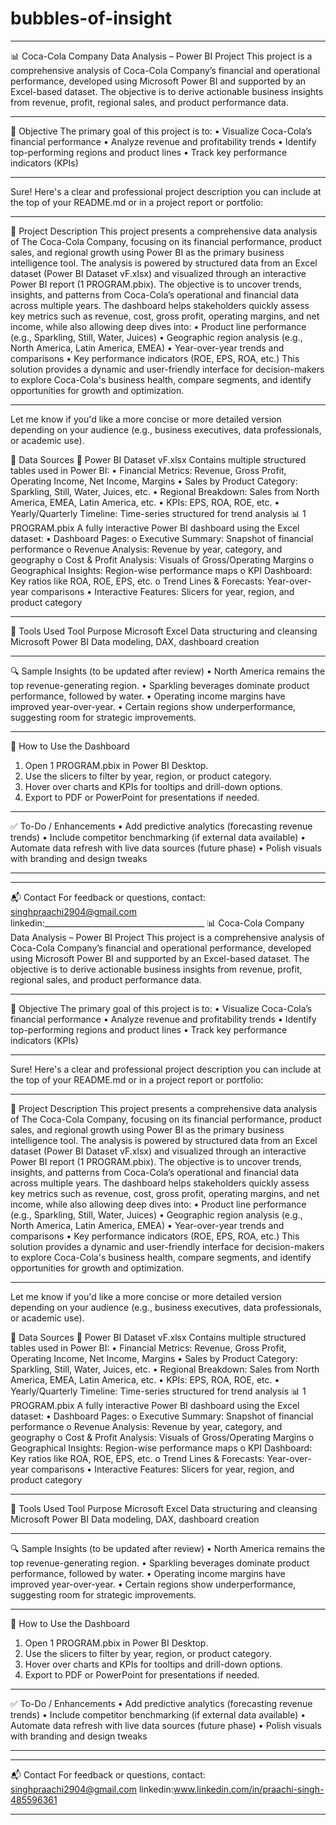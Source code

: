 # bubbles-of-insight

________________________________________
📊 Coca-Cola Company Data Analysis – Power BI Project
This project is a comprehensive analysis of Coca-Cola Company’s financial and operational performance, developed using Microsoft Power BI and supported by an Excel-based dataset. The objective is to derive actionable business insights from revenue, profit, regional sales, and product performance data.
________________________________________

🎯 Objective
The primary goal of this project is to:
•	Visualize Coca-Cola’s financial performance
•	Analyze revenue and profitability trends
•	Identify top-performing regions and product lines
•	Track key performance indicators (KPIs)
________________________________________
Sure! Here's a clear and professional project description you can include at the top of your README.md or in a project report or portfolio:
________________________________________
📝 Project Description
This project presents a comprehensive data analysis of The Coca-Cola Company, focusing on its financial performance, product sales, and regional growth using Power BI as the primary business intelligence tool. The analysis is powered by structured data from an Excel dataset (Power BI Dataset vF.xlsx) and visualized through an interactive Power BI report (1 PROGRAM.pbix).
The objective is to uncover trends, insights, and patterns from Coca-Cola’s operational and financial data across multiple years. The dashboard helps stakeholders quickly assess key metrics such as revenue, cost, gross profit, operating margins, and net income, while also allowing deep dives into:
•	Product line performance (e.g., Sparkling, Still, Water, Juices)
•	Geographic region analysis (e.g., North America, Latin America, EMEA)
•	Year-over-year trends and comparisons
•	Key performance indicators (ROE, EPS, ROA, etc.)
This solution provides a dynamic and user-friendly interface for decision-makers to explore Coca-Cola's business health, compare segments, and identify opportunities for growth and optimization.
________________________________________
Let me know if you'd like a more concise or more detailed version depending on your audience (e.g., business executives, data professionals, or academic use).

🧾 Data Sources
📘 Power BI Dataset vF.xlsx
Contains multiple structured tables used in Power BI:
•	Financial Metrics: Revenue, Gross Profit, Operating Income, Net Income, Margins
•	Sales by Product Category: Sparkling, Still, Water, Juices, etc.
•	Regional Breakdown: Sales from North America, EMEA, Latin America, etc.
•	KPIs: EPS, ROA, ROE, etc.
•	Yearly/Quarterly Timeline: Time-series structured for trend analysis
📊 1 PROGRAM.pbix
A fully interactive Power BI dashboard using the Excel dataset:
•	Dashboard Pages:
o	Executive Summary: Snapshot of financial performance
o	Revenue Analysis: Revenue by year, category, and geography
o	Cost & Profit Analysis: Visuals of Gross/Operating Margins
o	Geographical Insights: Region-wise performance maps
o	KPI Dashboard: Key ratios like ROA, ROE, EPS, etc.
o	Trend Lines & Forecasts: Year-over-year comparisons
•	Interactive Features: Slicers for year, region, and product category
________________________________________
🔧 Tools Used
Tool	Purpose
Microsoft Excel	Data structuring and cleansing
Microsoft Power BI	Data modeling, DAX, dashboard creation
________________________________________
🔍 Sample Insights (to be updated after review)
•	North America remains the top revenue-generating region.
•	Sparkling beverages dominate product performance, followed by water.
•	Operating income margins have improved year-over-year.
•	Certain regions show underperformance, suggesting room for strategic improvements.
________________________________________
📌 How to Use the Dashboard
1.	Open 1 PROGRAM.pbix in Power BI Desktop.
2.	Use the slicers to filter by year, region, or product category.
3.	Hover over charts and KPIs for tooltips and drill-down options.
4.	Export to PDF or PowerPoint for presentations if needed.
________________________________________
✅ To-Do / Enhancements
•	 Add predictive analytics (forecasting revenue trends)
•	 Include competitor benchmarking (if external data available)
•	 Automate data refresh with live data sources (future phase)
•	 Polish visuals with branding and design tweaks
________________________________________
________________________________________
📬 Contact
For feedback or questions, contact: singhpraachi2904@gmail.com
linkedin:________________________________________
📊 Coca-Cola Company Data Analysis – Power BI Project
This project is a comprehensive analysis of Coca-Cola Company’s financial and operational performance, developed using Microsoft Power BI and supported by an Excel-based dataset. The objective is to derive actionable business insights from revenue, profit, regional sales, and product performance data.
________________________________________

🎯 Objective
The primary goal of this project is to:
•	Visualize Coca-Cola’s financial performance
•	Analyze revenue and profitability trends
•	Identify top-performing regions and product lines
•	Track key performance indicators (KPIs)
________________________________________
Sure! Here's a clear and professional project description you can include at the top of your README.md or in a project report or portfolio:
________________________________________
📝 Project Description
This project presents a comprehensive data analysis of The Coca-Cola Company, focusing on its financial performance, product sales, and regional growth using Power BI as the primary business intelligence tool. The analysis is powered by structured data from an Excel dataset (Power BI Dataset vF.xlsx) and visualized through an interactive Power BI report (1 PROGRAM.pbix).
The objective is to uncover trends, insights, and patterns from Coca-Cola’s operational and financial data across multiple years. The dashboard helps stakeholders quickly assess key metrics such as revenue, cost, gross profit, operating margins, and net income, while also allowing deep dives into:
•	Product line performance (e.g., Sparkling, Still, Water, Juices)
•	Geographic region analysis (e.g., North America, Latin America, EMEA)
•	Year-over-year trends and comparisons
•	Key performance indicators (ROE, EPS, ROA, etc.)
This solution provides a dynamic and user-friendly interface for decision-makers to explore Coca-Cola's business health, compare segments, and identify opportunities for growth and optimization.
________________________________________
Let me know if you'd like a more concise or more detailed version depending on your audience (e.g., business executives, data professionals, or academic use).

🧾 Data Sources
📘 Power BI Dataset vF.xlsx
Contains multiple structured tables used in Power BI:
•	Financial Metrics: Revenue, Gross Profit, Operating Income, Net Income, Margins
•	Sales by Product Category: Sparkling, Still, Water, Juices, etc.
•	Regional Breakdown: Sales from North America, EMEA, Latin America, etc.
•	KPIs: EPS, ROA, ROE, etc.
•	Yearly/Quarterly Timeline: Time-series structured for trend analysis
📊 1 PROGRAM.pbix
A fully interactive Power BI dashboard using the Excel dataset:
•	Dashboard Pages:
o	Executive Summary: Snapshot of financial performance
o	Revenue Analysis: Revenue by year, category, and geography
o	Cost & Profit Analysis: Visuals of Gross/Operating Margins
o	Geographical Insights: Region-wise performance maps
o	KPI Dashboard: Key ratios like ROA, ROE, EPS, etc.
o	Trend Lines & Forecasts: Year-over-year comparisons
•	Interactive Features: Slicers for year, region, and product category
________________________________________
🔧 Tools Used
Tool	Purpose
Microsoft Excel	Data structuring and cleansing
Microsoft Power BI	Data modeling, DAX, dashboard creation
________________________________________
🔍 Sample Insights (to be updated after review)
•	North America remains the top revenue-generating region.
•	Sparkling beverages dominate product performance, followed by water.
•	Operating income margins have improved year-over-year.
•	Certain regions show underperformance, suggesting room for strategic improvements.
________________________________________
📌 How to Use the Dashboard
1.	Open 1 PROGRAM.pbix in Power BI Desktop.
2.	Use the slicers to filter by year, region, or product category.
3.	Hover over charts and KPIs for tooltips and drill-down options.
4.	Export to PDF or PowerPoint for presentations if needed.
________________________________________
✅ To-Do / Enhancements
•	 Add predictive analytics (forecasting revenue trends)
•	 Include competitor benchmarking (if external data available)
•	 Automate data refresh with live data sources (future phase)
•	 Polish visuals with branding and design tweaks
________________________________________
________________________________________
📬 Contact
For feedback or questions, contact: singhpraachi2904@gmail.com
linkedin:www.linkedin.com/in/praachi-singh-485596361


________________________________________


